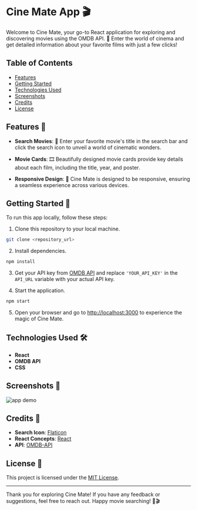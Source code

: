 # Cine Mate App 🎬

Welcome to Cine Mate, your go-to React application for exploring and discovering movies using the OMDB API. 🍿 Enter the world of cinema and get detailed information about your favorite films with just a few clicks!

## Table of Contents
- [Features](#features-)
- [Getting Started](#getting-started-)
- [Technologies Used](#technologies-used-%EF%B8%8F)
- [Screenshots](#screenshots-%EF%B8%8F)
- [Credits](#credits-)
- [License](#license-%EF%B8%8F)

## Features 🌟

- **Search Movies**: 🎥 Enter your favorite movie's title in the search bar and click the search icon to unveil a world of cinematic wonders.

- **Movie Cards**: 🎞️ Beautifully designed movie cards provide key details about each film, including the title, year, and poster.

- **Responsive Design**: 📱 Cine Mate is designed to be responsive, ensuring a seamless experience across various devices.

## Getting Started 🚀

To run this app locally, follow these steps:

1. Clone this repository to your local machine.

```bash
git clone <repository_url>
```

2. Install dependencies.

```bash
npm install
```

3. Get your API key from [OMDB API](https://www.omdbapi.com/apikey.aspx) and replace `'YOUR_API_KEY'` in the `API_URL` variable with your actual API key.

4. Start the application.

```bash
npm start
```

5. Open your browser and go to [http://localhost:3000](http://localhost:3000) to experience the magic of Cine Mate.

## Technologies Used 🛠️

- **React**
- **OMDB API**
- **CSS**

## Screenshots 📸

![app demo](./src/CineMate.gif)

## Credits 🙌

- **Search Icon**: [Flaticon](https://www.flaticon.com/)
- **React Concepts**: [React](https://react.dev/learn)
- **API**: [OMDB-API](https://www.omdbapi.com/)

## License 📄

This project is licensed under the [MIT License](LICENSE).

---

Thank you for exploring Cine Mate! If you have any feedback or suggestions, feel free to reach out. Happy movie searching! 🍿🎬